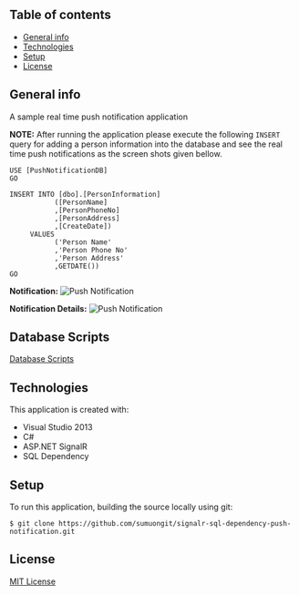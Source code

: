 ## Table of contents
* [General info](#general-info)
* [Technologies](#technologies)
* [Setup](#setup)
* [License](#license)

## General info
A sample real time push notification application

**NOTE:** After running the application please execute the following `INSERT` query for adding a person information into the database
and see the real time push notifications as the screen shots given bellow.

```
USE [PushNotificationDB]
GO

INSERT INTO [dbo].[PersonInformation]
           ([PersonName]
           ,[PersonPhoneNo]
           ,[PersonAddress]
           ,[CreateDate])
     VALUES
           ('Person Name'
           ,'Person Phone No'
           ,'Person Address'
           ,GETDATE())
GO
```
**Notification:**
![Push Notification](https://github.com/sumuongit/signalr-sql-dependency-push-notification/blob/master/PushNotification/Images/PN1.PNG)

**Notification Details:**
![Push Notification](https://github.com/sumuongit/signalr-sql-dependency-push-notification/blob/master/PushNotification/Images/PN2.PNG)

## Database Scripts
[Database Scripts](https://github.com/sumuongit/signalr-sql-dependency-push-notification/tree/master/PushNotification/Database)
	
## Technologies
This application is created with:
* Visual Studio 2013
* C# 
* ASP.NET SignalR
* SQL Dependency
	
## Setup
To run this application, building the source locally using git:

```
$ git clone https://github.com/sumuongit/signalr-sql-dependency-push-notification.git

```

## License
[MIT License](https://github.com/sumuongit/signalr-sql-dependency-push-notification/blob/master/LICENSE)
